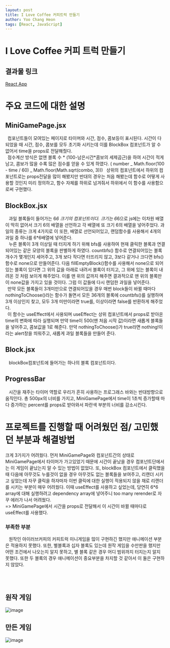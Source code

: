 ```yaml
---
layout: post
title: I Love Coffee 커피트럭 만들기
author: Yoo Chang Heon
tags: [React, JavaScript]
---
```


# I Love Coffee 커피 트럭 만들기

## 결과물 링크

[React App](https://i-love-coffee-coffeetruck.vercel.app/)

# 주요 코드에 대한 설명

## MiniGamePage.jsx

&ensp;컴포넌트들이 모여있는 페이지로 타이머와 시간, 점수, 콤보등이 표시된다. 시간이 다 되었을 때 시간, 점수, 콤보를 모두 초기화 시키는데 이를 BlockBox 컴포넌트가 알 수 없어서 time을 props로 전달해줬다.
<br/>&ensp;점수계산 방식은 없앤 블록 수 * (100-남은시간*콤보의 세제곱근)을 하여 시간이 적게 남고, 콤보가 많을 수록 많은 점수를 얻을 수 있게 하였다. ( number _ Math.floor(100 - time / 60) _ Math.floor(Math.sqrt(combo, 3)))
&ensp;상위의 컴포넌트에서 하위의 컴포넌트로는 props전달을 많이 해봤지만 반대의 경우는 처음 해봤는데 함수로 어떻게 사용할 것인지 미리 정의하고, 함수 자체를 하위로 넘겨줘서 하위에서 이 함수를 사용함으로써 구현했다.

## BlockBox.jsx

&ensp; 과일 블록들이 들어가는 6*6 크기의 컴포넌트이다. 크기는 6*6으로 js에는 이차원 배열이 딱히 없어서 크기 6의 배열을 선언하고 각 배열에 또 크기 6의 배열을 넣어주었다. 과일의 종류는 크게 4가지로 이 또한, 배열로 선언되어있고, 랜덤함수를 사용해서 4개의 과일 중 하나를 6\*6배열에 넣어준다.
<br/>
&ensp; 누른 블록이 3개 이상일 때 터지게 하기 위해 bfs를 사용하여 현재 클릭한 블록과 연결되어있는 같은 모양의 블록을 판별하게 하였다.
countbfs() 함수로 연결되어있는 블록 개수가 몇개인지 세어주고, 3개 보다 작다면 터뜨리지 않고, 3보다 같거나 크다면 bfs()함수로 none으로 만들어준다. 다음 fillEmptyBlock()함수를 사용해서 none으로 되어있는 블록이 있다면 그 위의 값을 아래로 내려서 블록이 터지고, 그 위에 있는 블록이 내려온 것 처럼 보이게 해주었다. 이를 맨 위의 값까지 해주면 결과적으로 맨 위의 블록만이 none값을 가지고 있을 것이다. 그럼 이 값들에 다시 랜덤한 과일을 넣어준다.
<br/>
&ensp;만약 모든 블록들이 3개미만으로 연결되어있을 경우 매번 block들이 바뀔 때마다 nothingToChoose()라는 함수가 돌면서 모든 36개의 블록에 countbfs()를 실행하며 3개 이상인지 찾고, 모두 3개 미만이라면 true를, 이상이라면 false를 반환하게 해주었다.
<br/>
&ensp;이 함수는 useEffect에서 사용되며 useEffect는 상위 컴포넌트에서 props로 받아온 time의 변화에 따라 실행되며 만약 time이 500(맨 처음 시작 값)이라면 새롭게 블록들을 넣어주고, 콤보값을 1로 해준다. 만약 nothingToChoose()가 true라면 nothing!이라는 alert창을 띄워주고, 새롭게 과일 블록들을 만들어 준다.

## Block.jsx

&ensp; blockBox컴포넌트에 들어가는 하나의 블록 컴포넌트이다.

## ProgressBar

&ensp; 시간을 재주는 타이머 역할로 우리가 흔히 사용하는 프로그래스 바와는 반대방향으로 움직인다. 총 500px의 너비를 가지고, MiniGamePage에서 time이 1초씩 증가할때 마다 증가하는 percent를 props로 받아와서 파란색 부분의 너비를 감소시킨다.

# 프로젝트를 진행할 때 어려웠던 점/ 고민했던 부분과 해결방법

크게 3가지가 어려웠다. 먼저 MiniGamePage와 컴포넌트간의 상태로 MiniGamePage에서 타이머가 가고있었기 때문에 시간이 끝났을 경우 컴포넌트단에서는 이 게임이 끝났는지 알 수 있는 방법이 없었다. 또, blockBox 컴포넌트에서 클릭했을 때 다음에 아무것도 누를것이 없을 경우 아무것도 없는 블록들을 보여주고, 리랜더 시키고 싶었는데 자꾸 클릭을 하자마자 이번 클릭에 대한 실행이 적용되지 않을 채로 리랜더를 시키는 부분이 매우 어려웠다. 이때 useEffect를 사용하고 싶었는데, 당연히 6\*6 array에 대해 실행하려고 dependency array에 넣어주니 too many rerender로 자꾸 에러가 나서 어려웠다.<br/>
=> MiniGamePage에서 시간을 props로 전달해서 이 시간이 바뀔 때마다로 useEffect를 사용했다.

### 부족한 부분

&ensp; 원작인 아이러브커피의 커피트럭 미니게임을 많이 구현하긴 했지만 애니메이션 부분은 적용하지 못했다. 또한, 별블록과 십자 블록도 있는데 원작 게임을 수만판을 했지만 어떤 조건에서 나오는지 알지 못하고, 별 블록 같은 경우 어디 범위까지 터지는지 알지 못했다. 또한 두 블록의 경우 애니메이션이 중요부분을 차지할 것 같아서 이 둘은 구현하지 않았다.

<br/>
<br/>

## 원작 게임

![image](https://user-images.githubusercontent.com/49175629/153847125-d1cff289-9f45-495a-a7d8-38611df5fe85.png)

## 만든 게임

![image](https://user-images.githubusercontent.com/49175629/153749710-2aa7e343-ae3d-493e-a654-29b7bb5303cd.png)
